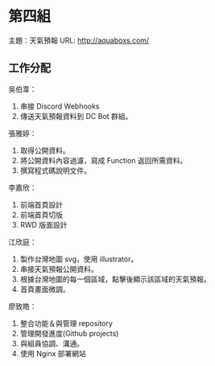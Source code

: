 # 第四組

主題：天氣預報
URL: http://aquaboxs.com/

## 工作分配

吳伯韋：

1. 串接 Discord Webhooks
2. 傳送天氣預報資料到 DC Bot 群組。

張雅婷：

1. 取得公開資料。
2. 將公開資料內容過濾，寫成 Function 返回所需資料。
3. 撰寫程式碼說明文件。

李嘉欣：

1. 前端首頁設計
2. 前端首頁切版
3. RWD 版面設計

江欣庭：

1. 製作台灣地圖 svg，使用 illustrator。
2. 串接天氣預報公開資料。
3. 根據台灣地圖的每一個區域，點擊後顯示該區域的天氣預報。
4. 首頁畫面微調。

廖致皓：

1. 整合功能＆與管理 repository
2. 管理開發進度(Github projects)
3. 與組員協調、溝通。
4. 使用 Nginx 部署網站
